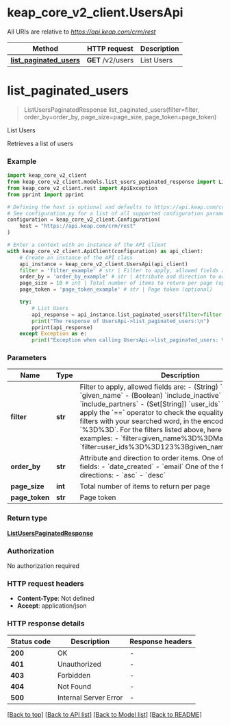 # keap_core_v2_client.UsersApi

All URIs are relative to *https://api.keap.com/crm/rest*

Method | HTTP request | Description
------------- | ------------- | -------------
[**list_paginated_users**](UsersApi.md#list_paginated_users) | **GET** /v2/users | List Users


# **list_paginated_users**
> ListUsersPaginatedResponse list_paginated_users(filter=filter, order_by=order_by, page_size=page_size, page_token=page_token)

List Users

Retrieves a list of users

### Example


```python
import keap_core_v2_client
from keap_core_v2_client.models.list_users_paginated_response import ListUsersPaginatedResponse
from keap_core_v2_client.rest import ApiException
from pprint import pprint

# Defining the host is optional and defaults to https://api.keap.com/crm/rest
# See configuration.py for a list of all supported configuration parameters.
configuration = keap_core_v2_client.Configuration(
    host = "https://api.keap.com/crm/rest"
)

# Enter a context with an instance of the API client
with keap_core_v2_client.ApiClient(configuration) as api_client:
    # Create an instance of the API class
    api_instance = keap_core_v2_client.UsersApi(api_client)
    filter = 'filter_example' # str | Filter to apply, allowed fields are: - (String) `email` - (String) `given_name` - (Boolean) `include_inactive` - (Boolean) `include_partners` - (Set[String]) `user_ids`  You will need to apply the `==` operator to check the equality of one of the filters with your searched word, in the encoded form `%3D%3D`. For the filters listed above, here are some examples: - `filter=given_name%3D%3DMary` - `filter=user_ids%3D%3D123%3Bgiven_name%3D%3DSmith`  (optional)
    order_by = 'order_by_example' # str | Attribute and direction to order items. One of the following fields: - `date_created` - `email`  One of the following directions: - `asc` - `desc` (optional)
    page_size = 10 # int | Total number of items to return per page (optional)
    page_token = 'page_token_example' # str | Page token (optional)

    try:
        # List Users
        api_response = api_instance.list_paginated_users(filter=filter, order_by=order_by, page_size=page_size, page_token=page_token)
        print("The response of UsersApi->list_paginated_users:\n")
        pprint(api_response)
    except Exception as e:
        print("Exception when calling UsersApi->list_paginated_users: %s\n" % e)
```


### Parameters


Name | Type | Description  | Notes
------------- | ------------- | ------------- | -------------
 **filter** | **str**| Filter to apply, allowed fields are: - (String) &#x60;email&#x60; - (String) &#x60;given_name&#x60; - (Boolean) &#x60;include_inactive&#x60; - (Boolean) &#x60;include_partners&#x60; - (Set[String]) &#x60;user_ids&#x60;  You will need to apply the &#x60;&#x3D;&#x3D;&#x60; operator to check the equality of one of the filters with your searched word, in the encoded form &#x60;%3D%3D&#x60;. For the filters listed above, here are some examples: - &#x60;filter&#x3D;given_name%3D%3DMary&#x60; - &#x60;filter&#x3D;user_ids%3D%3D123%3Bgiven_name%3D%3DSmith&#x60;  | [optional] 
 **order_by** | **str**| Attribute and direction to order items. One of the following fields: - &#x60;date_created&#x60; - &#x60;email&#x60;  One of the following directions: - &#x60;asc&#x60; - &#x60;desc&#x60; | [optional] 
 **page_size** | **int**| Total number of items to return per page | [optional] 
 **page_token** | **str**| Page token | [optional] 

### Return type

[**ListUsersPaginatedResponse**](ListUsersPaginatedResponse.md)

### Authorization

No authorization required

### HTTP request headers

 - **Content-Type**: Not defined
 - **Accept**: application/json

### HTTP response details

| Status code | Description | Response headers |
|-------------|-------------|------------------|
**200** | OK |  -  |
**401** | Unauthorized |  -  |
**403** | Forbidden |  -  |
**404** | Not Found |  -  |
**500** | Internal Server Error |  -  |

[[Back to top]](#) [[Back to API list]](../README.md#documentation-for-api-endpoints) [[Back to Model list]](../README.md#documentation-for-models) [[Back to README]](../README.md)

